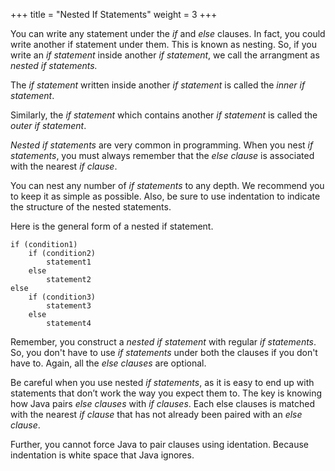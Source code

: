 +++
title = "Nested If Statements"
weight = 3
+++

You can write any statement under the *if* and *else* clauses.
In fact, you could write another if statement under them.
This is known as nesting. So, if you write an *if statement* inside
another *if statement*, we call the arrangment as *nested if statements.*

The *if statement* written inside another *if statement* is called the
*inner if statement*.

Similarly, the *if statement* which contains another *if statement* is
called the *outer if statement*. 

*Nested if statements* are very common in programming. When you nest
*if statements*, you must always remember that the *else clause* is
associated with the nearest *if clause*.

You can nest any number of *if statements* to any depth.
We recommend you to keep it as simple as possible. Also,
be sure to use indentation to indicate the structure of the
nested statements.

Here is the general form of a nested if statement.

```
if (condition1)
	if (condition2)
		statement1
	else
		statement2
else
	if (condition3)
		statement3
	else
		statement4
```

Remember, you construct a *nested if statement* with regular *if statements*.
So, you don't have to use *if statements* under both the clauses
if you don't have to. Again, all the *else clauses* are optional.

Be careful when you use nested *if statements*, as it is easy
to end up with statements that don’t work the way you expect them
to. The key is knowing how Java pairs *else clauses* with *if clauses*.
Each else clauses is matched with the nearest *if clause* that
has not already been paired with an *else clause*.

Further, you cannot force Java to pair clauses using identation. 
Because indentation is white space that Java ignores.

